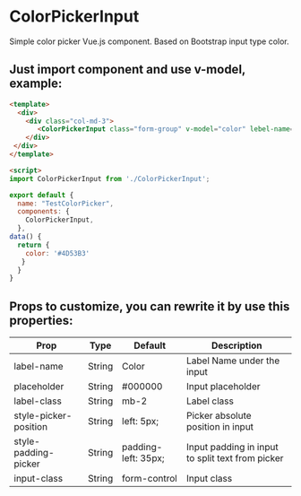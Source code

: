 # ColorPickerInput
Simple color picker Vue.js component. Based on Bootstrap input type color.

## Just import component and use v-model, example:

``` html
<template>
  <div>
    <div class="col-md-3">
       <ColorPickerInput class="form-group" v-model="color" lebel-name="Test Color"/>
    </div>
 </div>
</template>

<script>
import ColorPickerInput from './ColorPickerInput';

export default {
  name: "TestColorPicker",
  components: {
    ColorPickerInput,
  },
data() {
  return {
    color: '#4D53B3'
   }
  }
}
```

## Props to customize, you can rewrite it by use this properties:

| Prop                          | Type       | Default             | Description                                      |
|-------------------------------|------------|---------------------|--------------------------------------------------|
| label-name                    | String     | Color               | Label Name under the input                       |
| placeholder                   | String     | #000000             | Input placeholder                                |
| label-class                   | String     | mb-2                | Label class                                      |
| style-picker-position         | String     | left: 5px;          | Picker absolute position in input                |
| style-padding-picker          | String     | padding-left: 35px; | Input padding in input to split text from picker |
| input-class                   | String     | form-control        | Input class                                      |

